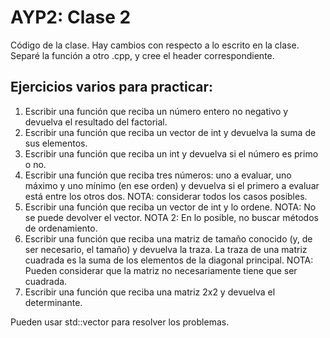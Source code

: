 # AYP2: Clase 2

Código de la clase.
Hay cambios con respecto a lo escrito en la clase. Separé la función a otro .cpp, y cree el header correspondiente.

## Ejercicios varios para practicar:

1. Escribir una función que reciba un número entero no negativo y devuelva el resultado del factorial.
2. Escribir una función que reciba un vector de int y devuelva la suma de sus elementos.
3. Escribir una función que reciba un int y devuelva si el número es primo o no.
4. Escribir una función que reciba tres números: uno a evaluar, uno máximo y uno mínimo (en ese orden) y devuelva si el primero a evaluar está entre los otros dos. NOTA: considerar todos los casos posibles.
5. Escribir una función que reciba un vector de int y lo ordene. NOTA: No se puede devolver el vector. NOTA 2: En lo posible, no buscar métodos de ordenamiento.
6. Escribir una función que reciba una matriz de tamaño conocido (y, de ser necesario, el tamaño) y devuelva la traza. La traza de una matriz cuadrada es la suma de los elementos de la diagonal principal. NOTA: Pueden considerar que la matriz no necesariamente tiene que ser cuadrada.
7. Escribir una función que reciba una matriz 2x2 y devuelva el determinante.

Pueden usar std::vector para resolver los problemas.
